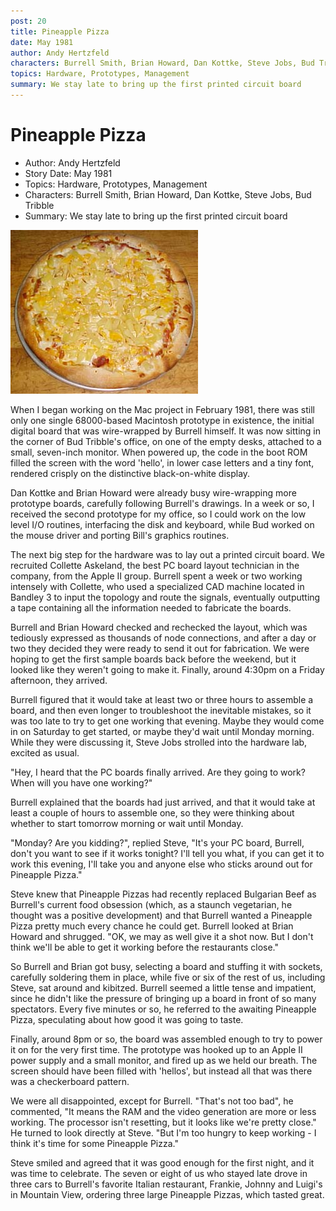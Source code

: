 ```yaml
---
post: 20
title: Pineapple Pizza
date: May 1981
author: Andy Hertzfeld
characters: Burrell Smith, Brian Howard, Dan Kottke, Steve Jobs, Bud Tribble
topics: Hardware, Prototypes, Management
summary: We stay late to bring up the first printed circuit board
---
```


# Pineapple Pizza
* Author: Andy Hertzfeld
* Story Date: May 1981
* Topics: Hardware, Prototypes, Management
* Characters: Burrell Smith, Brian Howard, Dan Kottke, Steve Jobs, Bud Tribble
* Summary: We stay late to bring up the first printed circuit board

![Our reward: Pineapple Pizza](images/pineapplepizza.jpg) 
    
When I began working on the Mac project in February 1981, there was still only one single 68000-based Macintosh prototype in existence, the initial digital board that was wire-wrapped by Burrell himself.  It was now sitting in the corner of Bud Tribble's office, on one of the empty desks, attached to a small, seven-inch monitor.  When powered up, the code in the boot ROM filled the screen with the word 'hello', in lower case letters and a tiny font, rendered crisply on the distinctive black-on-white display.

Dan Kottke and Brian Howard were already busy wire-wrapping more prototype boards, carefully following Burrell's drawings. In a week or so, I received the second prototype for my office, so I could work on the low level I/O routines, interfacing the disk and keyboard, while Bud worked on the mouse driver and porting Bill's graphics routines.

The next big step for the hardware was to lay out a printed circuit board.  We recruited Collette Askeland, the best PC board layout technician in the company, from the Apple II group.  Burrell spent a week or two working intensely with Collette, who used a specialized CAD machine located in Bandley 3 to input the topology and route the signals, eventually outputting a tape containing all the information needed to fabricate the boards.

Burrell and Brian Howard checked and rechecked the layout, which was tediously expressed as thousands of node connections, and after a day or two they decided they were ready to send it out for fabrication.   We were hoping to get the first sample boards back before the weekend, but it looked like they weren't going to make it.  Finally, around 4:30pm on a Friday afternoon, they arrived.

Burrell figured that it would take at least two or three hours to assemble a board, and then even longer to troubleshoot the inevitable mistakes, so it was too late to try to get one working that evening.  Maybe they would come in on Saturday to get started, or maybe they'd wait until Monday morning.  While they were discussing it, Steve Jobs strolled into the hardware lab, excited as usual.

"Hey, I heard that the PC boards finally arrived.  Are they going to work?  When will you have one working?"

Burrell explained that the boards had just arrived, and that it would take at least a couple of hours to assemble one, so they were thinking about whether to start tomorrow morning or wait until Monday.

"Monday? Are you kidding?", replied Steve,  "It's your PC board, Burrell, don't you want to see if it works tonight?  I'll tell you what, if you can get it to work this evening, I'll take you and anyone else who sticks around out for Pineapple Pizza."

Steve knew that Pineapple Pizzas had recently replaced Bulgarian Beef as Burrell's current food obsession (which, as a staunch vegetarian, he thought was a positive development) and that Burrell wanted a Pineapple Pizza pretty much every chance he could get.   Burrell looked at Brian Howard and shrugged.  "OK, we may as well give it a shot now.  But I don't think we'll be able to get it working before the restaurants close."

So Burrell and Brian got busy, selecting a board and stuffing it with sockets, carefully soldering them in place, while five or six of the rest of us, including Steve, sat around and kibitzed.   Burrell seemed a little tense and impatient, since he didn't like the pressure of bringing up a board in front of so many spectators.   Every five minutes or so, he referred to the awaiting Pineapple Pizza, speculating about how good it was going to taste.

Finally, around 8pm or so, the board was assembled enough to try to power it on for the very first time.  The prototype was hooked up to an Apple II power supply and a small monitor, and fired up as we held our breath.  The screen should have been filled with 'hellos', but instead all that was there was a checkerboard pattern.

We were all disappointed, except for Burrell.  "That's not too bad", he commented, "It means the RAM and the video generation are more or less working.  The processor isn't resetting, but it looks like we're pretty close."  He turned to look directly at Steve.  "But I'm too hungry to keep working - I think it's time for some Pineapple Pizza."

Steve smiled and agreed that it was good enough for the first night, and it was time to celebrate.  The seven or eight of us who stayed late drove in three cars to Burrell's favorite Italian restaurant, Frankie, Johnny and Luigi's in Mountain View, ordering three large Pineapple Pizzas, which tasted great.

